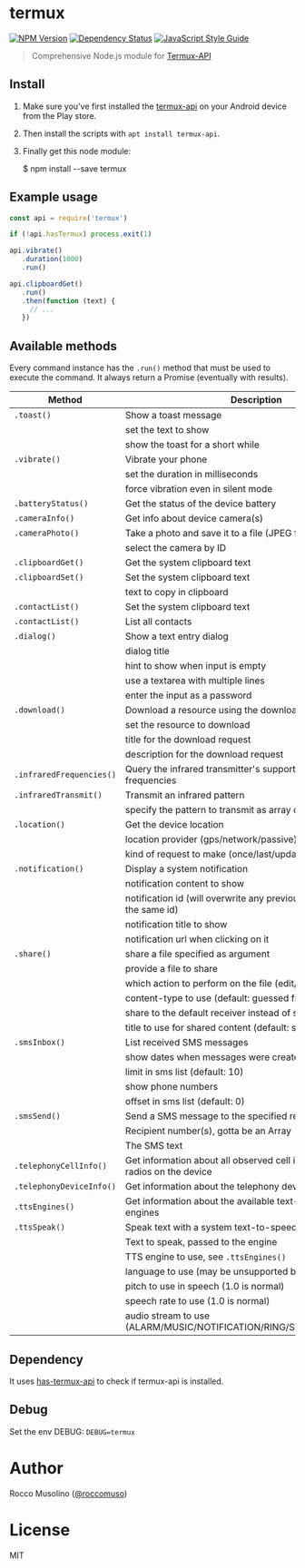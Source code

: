 # termux

[![NPM Version](https://img.shields.io/npm/v/termux.svg)](https://www.npmjs.com/package/termux)
[![Dependency Status](https://david-dm.org/roccomuso/termux.png)](https://david-dm.org/roccomuso/termux)
[![JavaScript Style Guide](https://img.shields.io/badge/code_style-standard-brightgreen.svg)](https://standardjs.com)

> Comprehensive Node.js module for [Termux-API](https://termux.com/add-on-api.html)

## Install

1. Make sure you've first installed the [termux-api](https://play.google.com/store/apps/details?id=com.termux.api) on your Android device from the Play store.
2. Then install the scripts with `apt install termux-api`.
3. Finally get this node module:

    $ npm install --save termux

## Example usage

```javascript
const api = require('termux')

if (!api.hasTermux) process.exit(1)

api.vibrate()
   .duration(1000)
   .run()

api.clipboardGet()
   .run()
   .then(function (text) {
     // ...
   })
```

## Available methods

Every command instance has the `.run()` method that must be used to execute the command. It always return a Promise (eventually with results).

| Method | Description | Parameters |
|--------|-------------|-----------|
| `.toast()` | Show a toast message | |
| | set the text to show | `.text(<str>)` |
| | show the toast for a short while | `.transient()` |
| `.vibrate()` | Vibrate your phone | |
| | set the duration in milliseconds | `.duration(<ms>)` |
| | force vibration even in silent mode | `.force()` |
| `.batteryStatus()` | Get the status of the device battery | |
| `.cameraInfo()` | Get info about device camera(s) | |
| `.cameraPhoto()` | Take a photo and save it to a file (JPEG format) | |
| | select the camera by ID | `.camera(<id>)` |
| `.clipboardGet()` | Get the system clipboard text | |
| `.clipboardSet()` | Set the system clipboard text | |
| | text to copy in clipboard | `.text(<str>)` |
| `.contactList()` | Set the system clipboard text | |
| `.contactList()` | List all contacts | |
| `.dialog()` | Show a text entry dialog | |
| | dialog title | `.title(<str>)` |
| | hint to show when input is empty | `.hint(<str>)` |
| | use a textarea with multiple lines | `.multipleLines()` |
| | enter the input as a password | `.password()` |
| `.download()` | Download a resource using the download manager | |
| | set the resource to download | `.url(<str>)` |
| | title for the download request | `.title(<str>)` |
| | description for the download request | `.description(<str>)` |
| `.infraredFrequencies()` | Query the infrared transmitter's supported carrier frequencies | |
| `.infraredTransmit()` | Transmit an infrared pattern | |
| | specify the pattern to transmit as array of numbers | `.frequency(<Array>)` |
| `.location()` | Get the device location | |
| | location provider (gps/network/passive) | `.provider(<enum>)` |
| | kind of request to make (once/last/updates) | `.request(<enum>)` |
| `.notification()` | Display a system notification | |
| | notification content to show | `.content(<str>)` |
| | notification id (will overwrite any previous notification with the same id)| `.id(<int>)` |
| | notification title to show | `.title(<str>)` |
| | notification url when clicking on it | `.url(<str>)` |
| `.share()` | share a file specified as argument | |
| | provide a file to share | `.file(<path>)` |
| | which action to perform on the file (edit/send/view) | `.action(<enum>)` |
| | content-type to use (default: guessed from file extension) | `.contentType(<str>)` |
| | share to the default receiver instead of showing a chooser | `.default()` |
| | title to use for shared content (default: shared file name) | `.title(<str>)` |
| `.smsInbox()` | List received SMS messages | |
| | show dates when messages were created | `.date()` |
| | limit in sms list (default: 10) | `.limit(<int>)` |
| | show phone numbers | `.showNumbers()` |
| | offset in sms list (default: 0) | `.offset(<int>)` |
| `.smsSend()` | Send a SMS message to the specified recipient number(s) | |
| | Recipient number(s), gotta be an Array | `.numbers(<Array>)` |
| | The SMS text | `.text(<str>)` |
| `.telephonyCellInfo()` | Get information about all observed cell information from all radios on the device | |
| `.telephonyDeviceInfo()` | Get information about the telephony device | |
| `.ttsEngines()` | Get information about the available text-to-speech (TTS) engines | |
| `.ttsSpeak()` | Speak text with a system text-to-speech (TTS) engine | |
| | Text to speak, passed to the engine | `.text(<str>)` |
| | TTS engine to use, see `.ttsEngines()` | `.engine(<id>)` |
| | language to use (may be unsupported by the engine) | `.language(<enum>)` |
| | pitch to use in speech (1.0 is normal) | `.pitch(<num>)` |
| | speech rate to use (1.0 is normal) | `.rate(<num>)` |
| | audio stream to use (ALARM/MUSIC/NOTIFICATION/RING/SYSTEM/VOICE_CALL) | `.stream(<enum>)` |


## Dependency

It uses [has-termux-api](https://github.com/roccomuso/has-termux-api) to check if termux-api is installed.

## Debug

Set the env DEBUG: `DEBUG=termux`

# Author

Rocco Musolino ([@roccomuso](https://twitter.com/roccomuso))

# License

MIT

